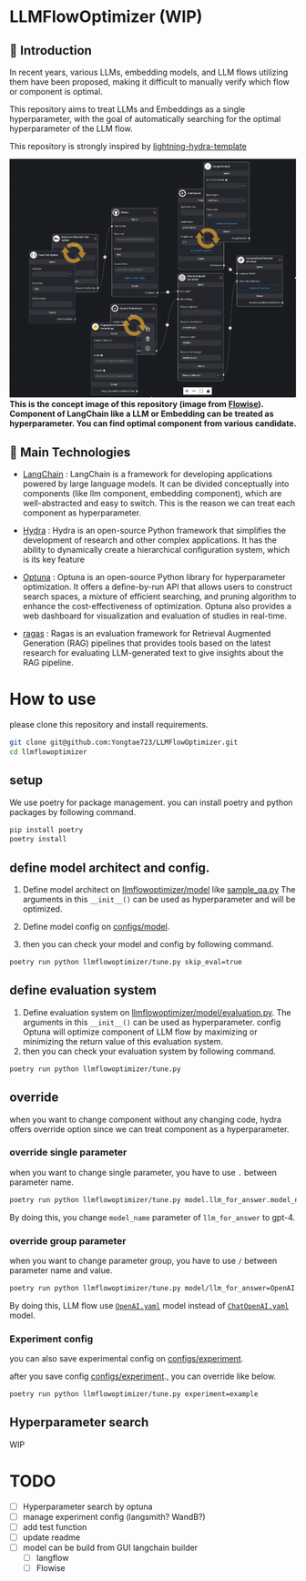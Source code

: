 # LLMFlowOptimizer (WIP)

## 📌  Introduction
In recent years, various LLMs, embedding models, and LLM flows utilizing them have been proposed, making it difficult to manually verify which flow or component is optimal.

This repository aims to treat LLMs and Embeddings as a single hyperparameter, with the goal of automatically searching for the optimal hyperparameter of the LLM flow.

This repository is strongly inspired by [lightning-hydra-template](https://github.com/ashleve/lightning-hydra-template)

![concept_image](documents/concept.png)
**This is the concept image of this repository (image from [Flowise](https://github.com/FlowiseAI/Flowise)). Component of LangChain like a LLM or Embedding can be treated as hyperparameter. You can find optimal component from various candidate.**

## 🔧  Main Technologies

- [LangChain](https://github.com/langchain-ai/langchain) : LangChain is a framework for developing applications powered by large language models. It can be divided conceptually into components (like llm component, embedding component), which are well-abstracted and easy to switch. This is the reason we can treat each component as hyperparameter.

- [Hydra](https://github.com/facebookresearch/hydra) : Hydra is an open-source Python framework that simplifies the development of research and other complex applications. It has the ability to dynamically create a hierarchical configuration system, which is its key feature


- [Optuna](https://github.com/optuna/optuna) : Optuna is an open-source Python library for hyperparameter optimization. It offers a define-by-run API that allows users to construct search spaces, a mixture of efficient searching, and pruning algorithm to enhance the cost-effectiveness of optimization. Optuna also provides a web dashboard for visualization and evaluation of studies in real-time. 

- [ragas](https://github.com/explodinggradients/ragas) : Ragas is an evaluation framework for Retrieval Augmented Generation (RAG) pipelines that provides tools based on the latest research for evaluating LLM-generated text to give insights about the RAG pipeline.

# How to use
please clone this repository and install requirements.
```bash
git clone git@github.com:Yongtae723/LLMFlowOptimizer.git
cd llmflowoptimizer
```

## setup
We use poetry for package management. you can install poetry and python packages by following command.
```bash
pip install poetry
poetry install
```

## define model architect and config.
1. Define model architect on [llmflowoptimizer/model](llmflowoptimizer/model) like [sample_qa.py](llmflowoptimizer/model/sample_qa.py)
    The arguments in this `__init__()` can be used as hyperparameter and will be optimized.

2. Define model config on [configs/model](configs/model).

3. then you can check your model and config by following command.
```bash
poetry run python llmflowoptimizer/tune.py skip_eval=true
```

## define evaluation system
1. Define evaluation system on [llmflowoptimizer/model/evaluation.py](llmflowoptimizer/model/evaluation.py).
    The arguments in this `__init__()` can be used as hyperparameter. config
        Optuna will optimize component of LLM flow by maximizing or minimizing the return value of this evaluation system.
2. then you can check your evaluation system by following command.
```bash
poetry run python llmflowoptimizer/tune.py
```

## override

when you want to change component without any changing code, hydra offers override option since we can treat component as a hyperparameter.

### override single parameter
when you want to change single parameter, you have to use `.` between parameter name.
```bash
poetry run python llmflowoptimizer/tune.py model.llm_for_answer.model_name="gpt-4"
```
By doing this, you change `model_name` parameter of `llm_for_answer` to gpt-4.

### override group parameter
when you want to change parameter group, you have to use `/` between parameter name and value.
```bash
poetry run python llmflowoptimizer/tune.py model/llm_for_answer=OpenAI
```

By doing this, LLM flow use [`OpenAI.yaml`](configs/model/llm_for_answer/OpenAI.yaml) model instead of [`ChatOpenAI.yaml`](configs/model/llm_for_answer/ChatOpenAI.yaml) model.

### Experiment config
you can also save experimental config on [configs/experiment](configs/experiment).

after you save config [configs/experiment](configs/experiment)., you can override like below.
```bash
poetry run python llmflowoptimizer/tune.py experiment=example
```




## Hyperparameter search
WIP


# TODO
- [ ] Hyperparameter search by optuna
- [ ] manage experiment config (langsmith? WandB?)
- [ ] add test function
- [ ] update readme
- [ ] model can be build from GUI langchain builder
    - [ ] langflow
    - [ ] Flowise